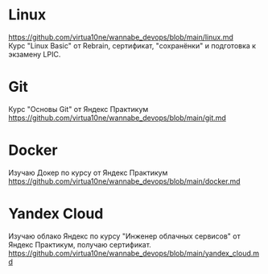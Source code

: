 # Linux  
https://github.com/virtua10ne/wannabe_devops/blob/main/linux.md  
Курс "Linux Basic" от Rebrain, сертификат, "сохранёнки" и подготовка к экзамену LPIC.  

# Git  
Курс "Основы Git" от Яндекс Практикум  
https://github.com/virtua10ne/wannabe_devops/blob/main/git.md  

# Docker  
Изучаю Докер по курсу от Яндекс Практикум  
https://github.com/virtua10ne/wannabe_devops/blob/main/docker.md  

# Yandex Cloud  
Изучаю облако Яндекс по курсу "Инженер облачных сервисов" от Яндекс Практикум, получаю сертификат.  
https://github.com/virtua10ne/wannabe_devops/blob/main/yandex_cloud.md

